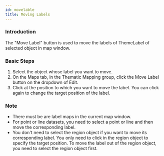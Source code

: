 ```yaml
---
id: movelable
title: Moving Labels
---
```

### Introduction

The "Move Label" button is used to move the labels of ThemeLabel of selected
object in map window.

### Basic Steps

1. Select the object whose label you want to move. 
2. On the Maps tab, in the Thematic Mapping group, click the Move Label button on the dropdown of Edit. 
3. Click at the position to which you want to move the label. You can click again to change the target position of the label. 

### Note

* There must be are label maps in the current map window. 
* For point or line datasets, you need to select a point or line and then move the corresponding label. 
* You don't need to select the region object if you want to move its corresponding label. You only need to click in the region object to specify the target position. To move the label out of the region object, you need to select the region object first. 

